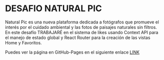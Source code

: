 # DESAFIO NATURAL PIC

Natural Pic es una nueva plataforma dedicada a fotógrafos que promueve el interés por el cuidado ambiental y las fotos de paisajes naturales sin filtros. En este desafío TRABAJARÉ en el sistema de likes usando Context API para el manejo de estado global y React Router para la creación de las vistas Home y Favoritos.

Puedes ver la página en GitHub-Pages en el siguiente enlace [LINK](https://serene-fox-aded6f.netlify.app)

